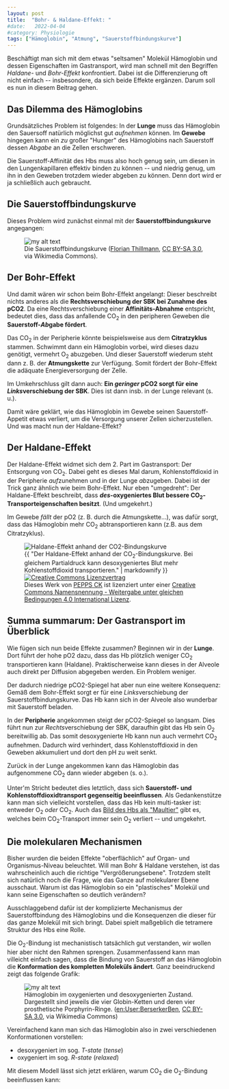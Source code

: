 ```yaml
---
layout: post
title:  "Bohr- & Haldane-Effekt: "
#date:   2022-04-04
#category: Physiologie
tags: ["Hämoglobin", "Atmung", "Sauerstoffbindungskurve"]
---
```

Beschäftigt man sich mit dem etwas "seltsamen" Molekül Hämoglobin und dessen Eigenschaften im Gastransport, wird man schnell mit den Begriffen *Haldane-* und *Bohr-Effekt* konfrontiert. Dabei ist die Differenzierung oft nicht einfach -- insbesondere, da sich beide Effekte ergänzen. Darum soll es nun in diesem Beitrag gehen.

<!--more-->

## Das Dilemma des Hämoglobins

Grundsätzliches Problem ist folgendes: In der **Lunge** muss das Hämoglobin den Sauersoff natürlich möglichst gut *aufnehmen* können. Im **Gewebe** hingegen kann ein _zu_ großer "Hunger" des Hämoglobins nach Sauerstoff dessen _Abgabe_ an die Zellen erschweren.

Die Sauerstoff-Affinität des Hbs muss also hoch genug sein, um diesen in den Lungenkapillaren effektiv binden zu können -- und niedrig genug, um ihn in den Geweben trotzdem wieder abgeben zu können. Denn dort wird er ja schließlich auch gebraucht.

## Die Sauerstoffbindungskurve

Dieses Problem wird zunächst einmal mit der **Sauerstoffbindungskurve** angegangen:
 
<figure>
  <img src="{{"/assets/img/sbk.png" | relative_url}}" alt="my alt text"/>
  <figcaption>Die Sauerstoffbindungskurve (<a href="https://commons.wikimedia.org/wiki/File:O2-Bindungskurve.png">Florian Thillmann</a>, <a href="http://creativecommons.org/licenses/by-sa/3.0/">CC BY-SA 3.0</a>, via Wikimedia Commons).</figcaption>
</figure>

## Der Bohr-Effekt

Und damit wären wir schon beim Bohr-Effekt angelangt: Dieser beschreibt nichts anderes als die **Rechtsverschiebung der SBK bei Zunahme des pCO2**. Da eine Rechtsverschiebung einer **Affinitäts-Abnahme** entspricht, bedeutet dies, dass das anfallende CO<sub>2</sub> in den peripheren Geweben die **Sauerstoff-*Ab*gabe fördert**. 

Das CO<sub>2</sub> in der Peripherie könnte beispielsweise aus dem **Citratzyklus** stammen. Schwimmt dann ein Hämoglobin vorbei, wird dieses dazu genötigt, vermehrt O<sub>2</sub> abuzgeben. Und dieser Sauerstoff wiederum steht dann z. B. der **Atmungskette** zur Verfügung. Somit fördert der Bohr-Effekt die adäquate Energieversorgung der Zelle.

Im Umkehrschluss gilt dann auch: **Ein *geringer* pCO2 sorgt für eine *Links*verschiebung der SBK**. Dies ist dann insb. in der Lunge relevant (s. u.). 

Damit wäre geklärt, wie das Hämoglobin im Gewebe seinen Sauerstoff-Appetit etwas verliert, um die Versorgung unserer Zellen sicherzustellen. Und was macht nun der Haldane-Effekt?

## Der Haldane-Effekt

Der Haldane-Effekt widmet sich dem 2. Part im Gastransport: Der Entsorgung von CO<sub>2</sub>. Dabei geht es dieses Mal darum, Kohlenstoffdioxid in der Peripherie *auf*zunehmen und in der Lunge *ab*zugeben. Dabei ist der Trick ganz ähnlich wie beim Bohr-Effekt. Nur eben "umgedreht": Der Haldane-Effekt beschreibt, dass **_des_-oxygeniertes Blut bessere CO<sub>2</sub>-Transporteigenschaften besitzt**. (Und umgekehrt.)

Im Gewebe _fällt_ der pO2 (z. B. durch die Atmungskette...), was dafür sorgt, dass das Hämoglobin mehr CO<sub>2</sub> abtransportieren kann (z.B. aus dem Citratzyklus). 

<figure>
  <img src="{{"/assets/img/haldane-graph.svg" | relative_url}}" alt="Haldane-Effekt anhand der CO2-Bindungskurve"/>
  <figcaption>{{ "Der Haldane-Effekt anhand der CO<sub>2</sub>-Bindungskurve. Bei gleichem Partialdruck kann desoxygeniertes Blut mehr Kohlenstoffdioxid transportieren." | markdownify }} <a rel="license" href="http://creativecommons.org/licenses/by-sa/4.0/"><img alt="Creative Commons Lizenzvertrag" style="border-width:0" src="https://i.creativecommons.org/l/by-sa/4.0/80x15.png" /></a><br />Dieses <span xmlns:dct="http://purl.org/dc/terms/" href="http://purl.org/dc/dcmitype/StillImage" rel="dct:type">Werk</span> von <a xmlns:cc="http://creativecommons.org/ns#" href="{% link about.markdown %}" property="cc:attributionName" rel="cc:attributionURL">PEPPS CK</a> ist lizenziert unter einer <a rel="license" href="http://creativecommons.org/licenses/by-sa/4.0/">Creative Commons Namensnennung - Weitergabe unter gleichen Bedingungen 4.0 International Lizenz</a>.</figcaption>
</figure>

## Summa summarum: Der Gastransport im Überblick

Wie fügen sich nun beide Effekte zusammen? Beginnen wir in der **Lunge**. Dort führt der hohe pO2 dazu, dass das Hb plötzlich weniger CO<sub>2</sub> transportieren kann (Haldane). Praktischerweise kann dieses in der Alveole auch direkt per Diffusion abgegeben werden. Ein Problem weniger. 

Der dadurch niedrige pCO2-Spiegel hat aber nun eine weitere Konsequenz: Gemäß dem Bohr-Effekt sorgt er für eine *Links*verschiebung der Sauerstoffbindungskurve. Das Hb kann sich in der Alveole also wunderbar mit Sauerstoff beladen. 

In der **Peripherie** angekommen steigt der pCO2-Spiegel so langsam. Dies führt nun zur *Rechts*verschiebung der SBK, daraufhin gibt das Hb sein O<sub>2</sub> bereitwillig ab. Das somit desoxygenierte Hb kann nun auch vermehrt CO<sub>2</sub> aufnehmen. Dadurch wird verhindert, dass Kohlenstoffdioxid in den Geweben akkumuliert und dort den pH zu weit senkt. 

Zurück in der Lunge angekommen kann das Hämoglobin das aufgenommene CO<sub>2</sub> dann wieder abgeben (s. o.). 

Unter'm Stricht bedeutet dies letztlich, dass sich **Sauerstoff- und Kohlenstoffdioxidtransport gegenseitig beeinflussen**. Als Gedankenstütze kann man sich vielleicht vorstellen, dass das Hb kein multi-tasker ist: entweder O<sub>2</sub> *oder* CO<sub>2</sub>. Auch das [Bild des Hbs als "Maultier"](http://physiologie.cc/Bohr-Haldane.jpg) gibt es, welches beim CO<sub>2</sub>-Transport immer sein O<sub>2</sub> verliert -- und umgekehrt.

## Die molekularen Mechanismen

Bisher wurden die beiden Effekte "oberflächlich" auf Organ- und Organismus-Niveau beleuchtet. Will man Bohr & Haldane verstehen, ist das wahrscheinlich auch die richtige "Vergrößerungsebene". Trotzdem stellt sich natürlich noch die Frage, wie das Ganze auf molekularer Ebene ausschaut. Warum ist das Hämoglobin so ein "plastisches" Molekül und kann seine Eigenschaften so deutlich verändern?

Ausschlaggebend dafür ist der komplizierte Mechanismus der Sauerstoffbindung des Hämoglobins und die Konsequenzen die dieser für das ganze Molekül mit sich bringt. Dabei spielt maßgeblich die tetramere Struktur des Hbs eine Rolle.

Die O<sub>2</sub>-Bindung ist mechanistisch tatsächlich gut verstanden, wir wollen hier aber nicht den Rahmen sprengen. Zusammenfassend kann man villeicht einfach sagen, dass die Bindung von Sauerstoff an das Hämoglobin die **Konformation des kompletten Moleküls ändert**. Ganz beeindruckend zeigt das folgende Grafik:

<figure>
  <img src="https://upload.wikimedia.org/wikipedia/commons/b/ba/Hemoglobin_t-r_state_ani.gif" alt="my alt text"/>
  <figcaption>Hämoglobin im oxygenierten und desoxygenierten Zustand. Dargestellt sind jeweils die vier Globin-Ketten und deren vier prosthetische Porphyrin-Ringe. (<a href="https://commons.wikimedia.org/wiki/File:Hemoglobin_t-r_state_ani.gif">en:User:BerserkerBen</a>, <a href="http://creativecommons.org/licenses/by-sa/3.0/">CC BY-SA 3.0</a>, via Wikimedia Commons)</figcaption>
</figure>

Vereinfachend kann man sich das Hämoglobin also in zwei verschiedenen Konformationen vorstellen:

- desoxygeniert im sog. *T-state* (*tense*)
- oxygeniert im sog. *R-state* (*relaxed*)

Mit diesem Modell lässt sich jetzt erklären, warum CO<sub>2</sub> die O<sub>2</sub>-Bindung beeinflussen kann: 



